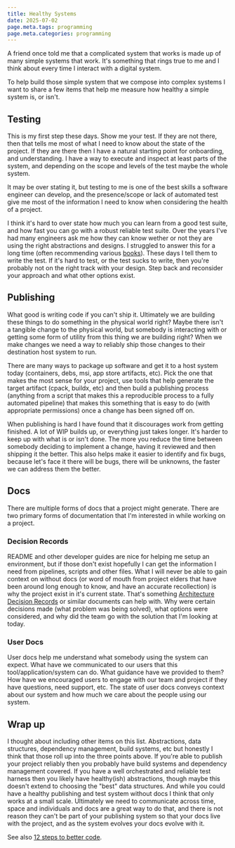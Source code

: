 ```yaml
---
title: Healthy Systems
date: 2025-07-02
page.meta.tags: programming
page.meta.categories: programming
---
```


A friend once told me that a complicated system that works is made up of many simple systems that work. It's something that rings true to me and I think about every time I interact with a digital system.

To help build those simple system that we compose into complex systems I want to share a few items that help me measure how healthy a simple system is, or isn't.

## Testing

This is my first step these days. Show me your test. If they are not there, then that tells me most of what I need to know about the state of the project. If they are there then I have a natural starting point for onboarding, and understanding. I have a way to execute and inspect at least parts of the system, and depending on the scope and levels of the test maybe the whole system.

It may be over stating it, but testing to me is one of the best skills a software engineer can develop, and the presence/scope or lack of automated test give me most of the information I need to know when considering the health of a project.

I think it's hard to over state how much you can learn from a good test suite, and how fast you can go with a robust reliable test suite. Over the years I've had many engineers ask me how they can know wether or not they are using the right abstractions and designs. I struggled to answer this for a long time (often recommending various [books](https://burningdaylight.io/lists/books/)). These days I tell them to write the test. If it's hard to test, or the test sucks to write, then you're probably not on the right track with your design. Step back and reconsider your approach and what other options exist.

## Publishing

What good is writing code if you can't ship it. Ultimately we are building these things to do something in the physical world right? Maybe there isn't a tangible change to the physical world, but somebody is interacting with or getting some form of utility from this thing we are building right? When we make changes we need a way to reliably ship those changes to their destination host system to run.

There are many ways to package up software and get it to a host system today (containers, debs, msi, app store artifacts, etc). Pick the one that makes the most sense for your project, use tools that help generate the target artifact (cpack, buildx, etc) and then build a publishing process (anything from a script that makes this a reproducible process to a fully automated pipeline) that makes this something that is easy to do (with appropriate permissions) once a change has been signed off on.

When publishing is hard I have found that it discourages work from getting finished. A lot of WIP builds up, or everything just takes longer. It's harder to keep up with what is or isn't done. The more you reduce the time between somebody deciding to implement a change, having it reviewed and then shipping it the better. This also helps make it easier to identify and fix bugs, because let's face it there will be bugs, there will be unknowns, the faster we can address them the better.

## Docs

There are multiple forms of docs that a project might generate. There are two primary forms of documentation that I'm interested in while working on a project.

### Decision Records

README and other developer guides are nice for helping me setup an environment, but if those don't exist hopefully I can get the information I need from pipelines, scripts and other files. What I will never be able to gain context on without docs (or word of mouth from project elders that have been around long enough to know, and have an accurate recollection) is why the project exist in it's current state. That's something [Architecture Decision Records](https://github.com/joelparkerhenderson/architecture-decision-record) or similar documents can help with. Why were certain decisions made (what problem was being solved), what options were considered, and why did the team go with the solution that I'm looking at today.

### User Docs

User docs help me understand what somebody using the system can expect. What have we communicated to our users that this tool/application/system can do. What guidance have we provided to them? How have we encouraged users to engage with our team and project if they have questions, need support, etc. The state of user docs conveys context about our system and how much we care about the people using our system.

## Wrap up

I thought about including other items on this list. Abstractions, data structures, dependency management, build systems, etc but honestly I think that those roll up into the three points above. If you're able to publish your project reliably then you probably have build systems and dependency management covered. If you have a well orchestrated and reliable test harness then you likely have healthy(ish) abstractions, though maybe this doesn't extend to choosing the "best" data structures. And while you could have a healthy publishing and test system without docs I think that only works at a small scale. Ultimately we need to communicate across time, space and individuals and docs are a great way to do that, and there is not reason they can't be part of your publishing system so that your docs live with the project, and as the system evolves your docs evolve with it.

See also [12 steps to better code](https://www.joelonsoftware.com/2000/08/09/the-joel-test-12-steps-to-better-code/).
